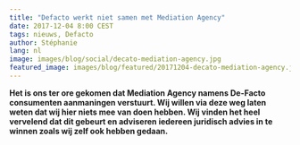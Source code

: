```yaml
---
title: "Defacto werkt niet samen met Mediation Agency"
date: 2017-12-04 8:00 CEST
tags: nieuws, Defacto
author: Stéphanie
lang: nl
image: images/blog/social/decato-mediation-agency.jpg
featured_image: images/blog/featured/20171204-decato-mediation-agency.jpg
---
```


**Het is ons ter ore gekomen dat Mediation Agency namens De-Facto consumenten aanmaningen verstuurt. Wij willen via deze weg laten weten dat wij hier niets mee van doen hebben. Wij vinden het heel vervelend dat dit gebeurt en adviseren iedereen juridisch advies in te winnen zoals wij zelf ook hebben gedaan.**

